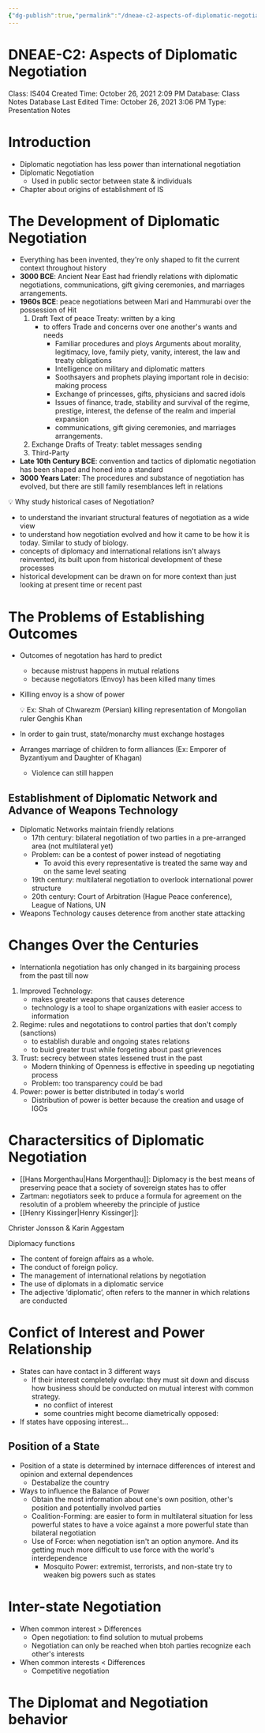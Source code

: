 ```yaml
---
{"dg-publish":true,"permalink":"/dneae-c2-aspects-of-diplomatic-negotiation/"}
---
```


# DNEAE-C2: Aspects of Diplomatic Negotiation

Class: IS404
Created Time: October 26, 2021 2:09 PM
Database: Class Notes Database
Last Edited Time: October 26, 2021 3:06 PM
Type: Presentation Notes

# Introduction

- Diplomatic negotiation has less power than international negotiation
- Diplomatic Negotiation
    - Used in public sector between state & individuals
- Chapter about origins of establishment of IS

# The Development of Diplomatic Negotiation

- Everything has been invented, they're only shaped to fit the current context throughout history
- **3000 BCE**: Ancient Near East had friendly relations with diplomatic negotiations, communications, gift giving ceremonies, and marriages arrangements.
- **1960s BCE**: peace negotiations between Mari and Hammurabi over the possession of Hit
    1. Draft Text of peace Treaty: written by a king
        - to offers Trade and concerns over one another's wants and needs
            - Familiar procedures and ploys
            Arguments about morality, legitimacy, love, family piety, vanity,
            interest, the law and treaty obligations
            - Intelligence on military and diplomatic matters
            - Soothsayers and prophets playing important role in decisio:
            making process
            - Exchange of princesses, gifts, physicians and sacred idols
            - Issues of finance, trade, stability and survival of the regime,
            prestige, interest, the defense of the realm and imperial expansion
            - communications, gift giving ceremonies, and marriages arrangements.
    2. Exchange Drafts of Treaty: tablet messages sending
    3. Third-Party
- **Late 10th Century BCE**: convention and tactics of diplomatic negotiation has been shaped and honed into a standard
- **3000 Years Later**: The procedures and substance of negotiation has evolved, but there are still family resemblances left in relations


💡 Why study historical cases of Negotiation?

- to understand the invariant structural features of negotiation as a wide view
- to understand how negotiation evolved and how it came to be how it is today. Similar to study of biology.
- concepts of diplomacy and international relations isn't always reinvented, its built upon from historical development of these processes
- historical development can be drawn on for more context than just looking at present time or recent past


# The Problems of Establishing Outcomes

- Outcomes of negotation has hard to predict
    - because mistrust happens in mutual relations
    - because negotiators (Envoy) has been killed many times
- Killing envoy is a show of power
    
    
    💡 Ex: Shah of Chwarezm (Persian) killing representation of Mongolian ruler Genghis Khan
    
    
    
- In order to gain trust, state/monarchy must exchange hostages
- Arranges marriage of children to form alliances (Ex: Emporer of Byzantiyum and Daughter of Khagan)
    - Violence can still happen

## Establishment of Diplomatic Network and Advance of Weapons Technology

- Diplomatic Networks maintain friendly relations
    - 17th century: bilateral negotiation of two parties in a pre-arranged area (not multilateral yet)
    - Problem: can be a contest of power instead of negotiating
        - To avoid this every representative is treated the same way and on the same level seating
    - 19th century: multilateral negotiation to overlook international power structure
    - 20th century: Court of Arbitration (Hague Peace conference), League of Nations, UN
- Weapons Technology causes deterence from another state attacking

# Changes Over the Centuries

- Internationla negotiation has only changed in its bargaining process from the past till now
1. Improved Technology: 
    - makes greater weapons that causes deterence
    - technology is a tool to shape organizations with easier access to information
2. Regime: rules and negotatiions to control parties that don't comply (sanctions)
    - to establish durable and ongoing states relations
    - to buid greater trust while forgeting about past grievences
3. Trust: secrecy between states lessened trust in the past
    - Modern thinking of Openness is effective in speeding up negotiating process
    - Problem: too transparency could be bad
4. Power: power is better distributed in today's world
    - Distribution of power is better because the creation and usage of IGOs

# Charactersitics of Diplomatic Negotiation

- [[Hans Morgenthau\|Hans Morgenthau]]: Diplomacy is the best means of preserving peace that a society of sovereign states has to offer
- Zartman: negotiators seek to prduce a formula for agreement on the resolutin of a problem wheereby the principle of justice
- [[Henry Kissinger\|Henry Kissinger]]:

Christer Jonsson & Karin Aggestam

Diplomacy functions

- The content of foreign affairs as a
whole.
- The conduct of foreign policy.
- The management of international
relations by negotiation
- The use of diplomats in a diplomatic
service
- The adjective ‘diplomatic’, often
refers to the manner in which
relations are conducted

# Confict of Interest and Power Relationship

- States can have contact in 3 different ways
    - If their interest completely overlap: they must sit down and discuss how business should be conducted on mutual interest with common strategy.
        - no conflict of interest
        - some countries might become diametrically opposed:
- If states have opposing interest...

## Position of a State

- Position of a state is determined by internace differences of interest and opinion and external dependences
    - Destabalize the country
- Ways to influence the Balance of Power
    - Obtain the most information about one's own position, other's position and potentially involved parties
    - Coalition-Forming: are easier to form in multilateral situation for less powerful states to have a voice against a more powerful state than bilateral negotiation
    - Use of Force: when negotiation isn't an option anymore. And its getting much more difficult to use force with the world's interdependence
        - Mosquito Power: extremist, terrorists, and non-state try to weaken big powers such as states

# Inter-state Negotiation

- When common interest > Differences
    - Open negotiation: to find solution to mutual probems
    - Negotiation can only be reached when btoh parties recognize each other's interests
- When common interests < Differences
    - Competitive negotiation

# The Diplomat and Negotiation behavior